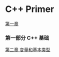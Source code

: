 # C++ Primer

[第一章](C++%20Primer%20c544636e827745878a2c9cdf156dab10/%E7%AC%AC%E4%B8%80%E7%AB%A0%20412888e2647b4c79a63e7e2138589374.md)

### 第一部分 C++ 基础

[第二章 变量和基本类型](C++%20Primer%20c544636e827745878a2c9cdf156dab10/%E7%AC%AC%E4%BA%8C%E7%AB%A0%20%E5%8F%98%E9%87%8F%E5%92%8C%E5%9F%BA%E6%9C%AC%E7%B1%BB%E5%9E%8B%20f5ecd0f6707c43f2af6de790ff8a953e.md)